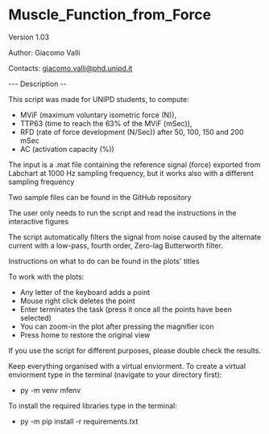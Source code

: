 # Muscle_Function_from_Force
Version 1.03

Author: Giacomo Valli

Contacts: giacomo.valli@phd.unipd.it

--- Description --

This script was made for UNIPD students, to compute:
- MViF (maximum voluntary isometric force (N)),
- TTP63 (time to reach the 63% of the MViF (mSec)),
- RFD (rate of force development (N/Sec)) after 50, 100, 150 and 200 mSec
- AC (activation capacity (%))

The input is a .mat file containing the reference signal (force)
exported from Labchart at 1000 Hz sampling frequency, but it works also with 
a different sampling frequency

Two sample files can be found in the GitHub repository

The user only needs to run the script and read the instructions in the interactive figures

The script automatically filters the signal from noise caused by the alternate current
with a low-pass, fourth order, Zero-lag Butterworth filter.

Instructions on what to do can be found in the plots' titles

To work with the plots:
- Any letter of the keyboard adds a point
- Mouse right click deletes the point
- Enter terminates the task (press it once all the points have been selected)
- You can zoom-in the plot after pressing the magnifier icon
- Press home to restore the original view

If you use the script for different purposes, please double check the results.

Keep everything organised with a virtual enviorment.
To create a virtual enviorment type in the terminal (navigate to your directory first):
- py -m venv mfenv

To install the required libraries type in the terminal:
- py -m pip install -r requirements.txt